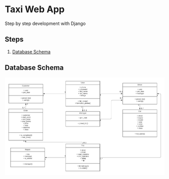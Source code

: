 # Taxi Web App
Step by step development with Django

## Steps

1. [Database Schema](#database-schema)

## Database Schema

![Models](https://github.com/iamkorniichuk/taxi/blob/media/models.png)
